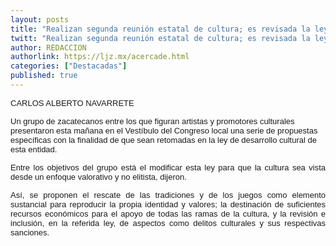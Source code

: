 ```yaml
---
layout: posts
title: "Realizan segunda reunión estatal de cultura; es revisada la ley en esta materia"
twitt: "Realizan segunda reunión estatal de cultura; es revisada la ley en esta materia"
author: REDACCION
authorlink: https://ljz.mx/acercade.html
categories: ["Destacadas"]
published: true
---
```

<p style="text-align: justify;">
  <span style="font-size: small;"><span style="font-family: arial, helvetica, sans-serif;">CARLOS ALBERTO NAVARRETE</span></span>
</p>

<p style="text-align: justify;" />

<span style="font-size: small;"><span style="font-family: arial, helvetica, sans-serif;">Un grupo de zacatecanos entre los que figuran artistas y promotores culturales presentaron esta mañana en el Vestíbulo del Congreso local una serie de propuestas específicas con la finalidad de que sean retomadas </span></span><span style="font-family: arial, helvetica, sans-serif; font-size: small;" />en la ley de desarrollo cultural de esta entidad. </span></p> <p style="text-align: justify;">
  <span style="font-size: small;"><span style="font-family: arial, helvetica, sans-serif;">Entre los objetivos del grupo está el modificar esta ley para que la cultura sea vista desde un enfoque valorativo y no elitista, dijeron.</span></span>
</p>

<p style="text-align: justify;">
  <span style="font-size: small;"><span style="font-family: arial, helvetica, sans-serif;">Así, se proponen el rescate de las tradiciones y de los juegos como elemento sustancial para reproducir la propia identidad y valores; la destinación de suficientes recursos económicos para el apoyo de todas las ramas de la cultura, y la revisión e inclusión, en la referida ley, de aspectos como delitos culturales y sus respectivas sanciones.</span></span>
</p>
